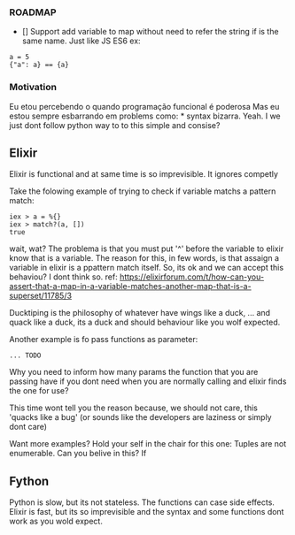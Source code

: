 ### ROADMAP
- [] Support add variable to map without need to refer the string if is the same name. Just like JS ES6
ex: 
```
a = 5
{"a": a} == {a}
```

### Motivation
Eu etou percebendo o quando programação funcional é poderosa
Mas eu estou sempre esbarrando em problems como:
    * syntax bizarra. Yeah. I we just dont follow python way to to this simple and consise?
    
## Elixir
Elixir is functional and at same time is so imprevisible.
It ignores competly 

Take the folowing example of trying to check if variable matchs a pattern match:
```
iex > a = %{}
iex > match?(a, [])
true
```
wait, wat?
The problema is that you must put '^' before the variable to elixir know that is a variable.
The reason for this, in few words, is that assaign a variable in elixir is a ppattern match itself.
So, its ok and we can accept this behaviou? I dont think so.
ref: https://elixirforum.com/t/how-can-you-assert-that-a-map-in-a-variable-matches-another-map-that-is-a-superset/11785/3

Ducktiping is the philosophy of whatever have wings like a duck, ... and quack like a duck, 
its a duck and should behaviour like you wolf expected.

Another example is fo pass functions as parameter:
   ```
... TODO
```

Why you need to inform how many params the function that you are passing have
if you dont need when you are normally calling and elixir finds the one for use?

This time wont tell you the reason because, we should not care, this 'quacks like a bug' 
(or sounds like the developers are laziness or simply dont care)


Want more examples? Hold your self in the chair for this one:
Tuples are not enumerable. Can you belive in this? 
If 

## Fython
Python is slow, but its not stateless. The functions can case side effects. 
Elixir is fast, but its so imprevisible and the syntax and some functions dont work as you wold expect.  


